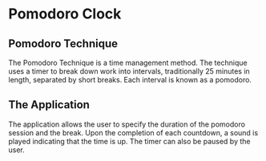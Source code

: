 # Pomodoro Clock

## Pomodoro Technique
The Pomodoro Technique is a time management method. The technique uses a timer to break down work into intervals, traditionally 25 minutes in length, separated by short breaks. Each interval is known as a pomodoro.

## The Application
The application allows the user to specify the duration of the pomodoro session and the break. Upon the completion of each countdown, a sound is played indicating that the time is up. The timer can also be paused by the user.
